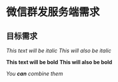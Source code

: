 # 微信群发服务端需求

## 目标需求

*This text will be italic*
_This will also be italic_

**This text will be bold**
__This will also be bold__

_You **can** combine them_

